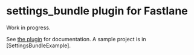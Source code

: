 # settings_bundle plugin for Fastlane

Work in progress.

See [the plugin](fastlane-plugin-settings_bundle) for
documentation. A sample project is in [SettingsBundleExample].
